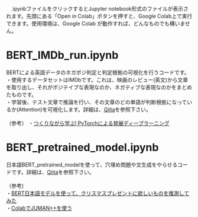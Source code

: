 　.ipynbファイルをクリックするとJupyter notebook形式のファイルが表示されます。先頭にある「Open in Colab」ボタンを押すと、Google Colab上で実行できます。使用環境は、Google Colab が動作すれば、どんなものでも構いません。
 
# BERT_IMDb_run.ipynb
BERTによる英語データのネガポジ判定と判定根拠の可視化を行うコードです。\
・使用するデータセットはIMDbです。これは、映画のレビュー(英文)から文章を取り出し、それがポジテイブな表現なのか、ネガティブな表現なのかをまとめたものです。\
・学習後、テスト文章で推論を行い、その文章のどの単語が判断根拠になっているか(Attention)を可視化します。詳細は、[Qiita](https://qiita.com/jun40vn/items/b7f32621ec7399baa3f8)を参照下さい。\
\
（参考）
・[つくりながら学ぶ! PyTorchによる発展ディープラーニング](https://github.com/YutaroOgawa/pytorch_advanced)
# BERT_pretrained_model.ipynb
日本語BERT_pretrained_modelを使って、穴埋め問題や文生成をやらせるコードです。詳細は、[Qiita]()を参照下さい。\
\
（参考)\
・[BERT日本語モデルを使って、クリスマスプレゼントに欲しいものを推測してみた](https://www.cresco.co.jp/blog/entry/11517/)\
・[ColabでJUMAN++を使う](https://www.mojirca.com/2019/08/colab-jumanpp.html)

